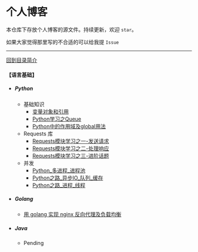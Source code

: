 # 个人博客

本仓库下存放个人博客的源文件。持续更新，欢迎 `star`。

如果大家觉得那里写的不合适的可以给我提 `Issue`

---

[回到目录简介](../README.md#目录简介)


#### 【语言基础】

- ##### Python
    - 基础知识
        - [变量对象和引用](../basic/python/basic/变量对象和引用.md)
        - [Python学习之Queue](../basic/python/basic/Python学习之Queue.md)
        - [Python中的作用域及global用法](../basic/python/basic/Python中的作用域及global用法.md)
    - Requests 库
        - [Requests模块学习之一-发送请求](../basic/python/requests/Python学习之Requests模块学习之一-发送请求.md)
        - [Requests模块学习之二-处理响应](../basic/python/requests/Python学习之Requests模块学习之二-处理响应.md)
        - [Requests模块学习之三-进阶话题](../basic/python/requests/Python学习之Requests模块学习之三-进阶话题.md)
    - 并发
        - [Python_多进程_进程池](../basic/python/concurrency/Python_多进程_进程池.md)
        - [Python之路_异步IO_队列_缓存](../basic/python/concurrency/Python_多进程_进程池.md)
        - [Python之路_进程_线程](../basic/python/concurrency/Python_多进程_进程池.md)

- ##### Golang
    - [用 golang 实现 nginx 反向代理及负载均衡](../basic/golang/用go实现nginx反向代理及负载均衡.md)
    
- ##### Java
    - Pending
